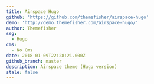 ```yaml
---
title: Airspace Hugo
github: 'https://github.com/themefisher/airspace-hugo'
demo: 'http://demo.themefisher.com/airspace-hugo/'
author: Themefisher
ssg:
  - Hugo
cms:
  - No Cms
date: 2018-01-09T22:28:21.000Z
github_branch: master
description: Airspace theme (Hugo version)
stale: false
---
```

